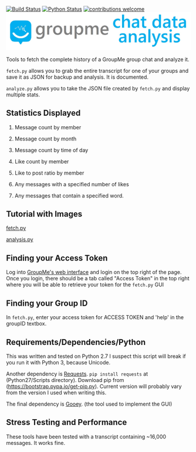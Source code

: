 
[![Build Status](https://travis-ci.org/aroharia/GroupMe-Chat-Data-Analysis.png?branch=master)](https://travis-ci.org/aroharia/GroupMe-Chat-Data-Analysis)
[![Python Status](https://img.shields.io/badge/python-2.6%2C%202.7-blue.svg)](https://www.python.org/downloads/release/python-2713/)
[![contributions welcome](https://img.shields.io/badge/contributions-welcome-brightgreen.svg?style=flat)](https://github.com/aroharia/GroupMe-Chat-Data-Analysis/issues)
[![](https://github.com/aroharia/GroupMe-Chat-Data-Analysis/blob/master/images/groupme_chat_data_analysis_logo.jpg)](https://aroharia.github.io/GroupMe-Chat-Data-Analysis/)

Tools to fetch the complete history of a GroupMe group chat and analyze it.

`fetch.py` allows you to grab the entire transcript for one of your groups and save it as JSON for backup and analysis. It is documented.

`analyze.py` allows you to take the JSON file created by `fetch.py` and display multiple stats.

## Statistics Displayed
1) Message count by member

2) Message count by month

3) Message count by time of day

4) Like count by member

5) Like to post ratio by member

6) Any messages with a specified number of likes

7) Any messages that contain a specified word.



## Tutorial with Images
[fetch.py](https://github.com/aroharia/GroupMe-Chat-Data-Analysis/wiki/fetch)

[analysis.py](https://github.com/aroharia/GroupMe-Chat-Data-Analysis/wiki/analysis)

## Finding your Access Token

Log into [GroupMe's web interface](https://dev.groupme.com/) and login on the top right of the page. Once you login, there should be a tab called "Access Token" in the top right where you will be able to retrieve your token for the `fetch.py` GUI

## Finding your Group ID

In `fetch.py`, enter your access token for ACCESS TOKEN and 'help' in the groupID textbox.

## Requirements/Dependencies/Python

This was written and tested on Python 2.7 I suspect this script will break if you run it with Python 3, because Unicode.

Another dependency is [Requests](http://docs.python-requests.org/en/latest/). `pip install requests` at (Python27/Scripts directory). Download pip from (https://bootstrap.pypa.io/get-pip.py). Current version will probably vary from the version I used when writing this.

The final dependency is [Gooey](https://github.com/chriskiehl/Gooey). (the tool used to implement the GUI)

## Stress Testing and Performance

These tools have been tested with a transcript containing ~16,000 messages. It works fine.

